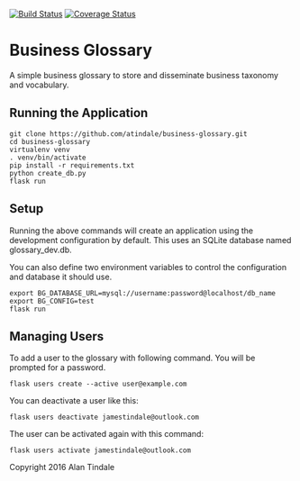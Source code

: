 [![Build Status](https://travis-ci.org/atindale/business-glossary.svg?branch=master)](https://travis-ci.org/atindale/business-glossary)
[![Coverage Status](https://coveralls.io/repos/github/atindale/business-glossary/badge.svg?branch=master)](https://coveralls.io/github/atindale/business-glossary?branch=master)

# Business Glossary

A simple business glossary to store and disseminate business taxonomy and vocabulary.

## Running the Application

```
git clone https://github.com/atindale/business-glossary.git
cd business-glossary
virtualenv venv
. venv/bin/activate
pip install -r requirements.txt
python create_db.py
flask run
```

## Setup

Running the above commands will create an application using the development configuration by default. This uses an SQLite database named glossary_dev.db.

You can also define two environment variables to control the configuration and database it should use.

```
export BG_DATABASE_URL=mysql://username:password@localhost/db_name
export BG_CONFIG=test
flask run
```

## Managing Users

To add a user to the glossary with following command. You will be prompted for a password.

```
flask users create --active user@example.com
```

You can deactivate a user like this:

```
flask users deactivate jamestindale@outlook.com
```

The user can be activated again with this command:

```
flask users activate jamestindale@outlook.com
```


Copyright 2016 Alan Tindale

